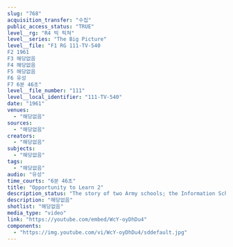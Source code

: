 ```yaml
---
slug: "768"
acquisition_transfer: "수집"
public_access_status: "TRUE"
level__rg: "R4 빅 픽쳐"
level__series: "The Big Picture"
level__file: "F1 RG 111-TV-540
F2 1961
F3 해당없음
F4 해당없음
F5 해당없음
F6 유성
F7 6분 46초"
level__file_number: "111"
level__local_identifier: "111-TV-540"
date: "1961"
venues: 
  - "해당없음"
sources: 
  - "해당없음"
creators: 
  - "해당없음"
subjects: 
  - "해당없음"
tags: 
  - "해당없음"
audio: "유성"
time_courts: "6분 46초"
title: "Opportunity to Learn 2"
description_status: "The story of two Army schools; the Information School and Chaplain`s School at Fort Slocum, New Rochelle, N.Y."
description: "해당없음"
shotlist: "해당없음"
media_type: "video"
link: "https://youtube.com/embed/WcY-oyDhDu4"
components: 
  - "https://img.youtube.com/vi/WcY-oyDhDu4/sddefault.jpg"
---
```

